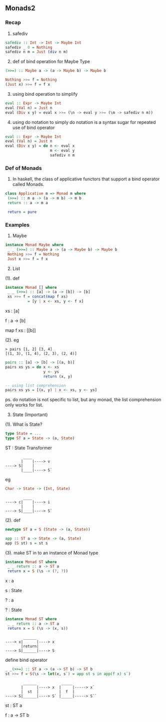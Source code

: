 ## Monads2
### Recap
1. safediv
```haskell
safediv :: Int -> Int -> Maybe Int
safediv _ 0 = Nothing
safediv n m = Just (div n m)
```

2. def of bind operation for Maybe Type
```haskell
(>>=) :: Maybe a -> (a -> Maybe b) -> Maybe b

Nothing >>= f = Nothing
(Just x) >>= f = f x
```

3. using bind operation to simplify
```haskell
eval :: Expr -> Maybe Int
eval (Val n) = Just n
eval (Div x y) = eval x >>= (\n -> eval y >>= (\m -> safediv n m))
```

4. using do notation to simply
do notation is a syntax sugar for repeated use of bind operator
```haskell
eval :: Expr -> Maybe Int
eval (Val n) = Just n
eval (Div x y) = do n <- eval x
                    m <- eval y
                    safediv n m
```

### Def of Monads
1. In haskell, the class of applicative functors that support a bind operator called Monads.
```haskell
class Applicative m => Monad m where
 (>>=) :: m a -> (a -> m b) -> m b
 return :: a -> m a

 return = pure
```

### Examples
1. Maybe
```haskell
instance Monad Maybe where
 _ _ (>>=) :: Maybe a -> (a -> Maybe b) -> Maybe b
 Nothing >>= f = Nothing
 Just x >>= f = f x
```

2. List

(1). def

```haskell
instance Monad [] where
 _ _ (>>=) :: [a] -> (a -> [b]) -> [b]
 xs >>= f = concat(map f xs)
          = [y | x <- xs, y <- f x]
```
xs : [a]

f : a -> [b]

map f xs : [[b]]

(2). eg

```
> pairs [1, 2] [3, 4]
[(1, 3), (1, 4), (2, 3), (2, 4)]
```

```haskell
pairs :: [a] -> [b] -> [(a, b)]
pairs xs ys = do x <- xs
                 y <- ys
                 return (x, y)

-- using list comprehension
pairs xs ys = [(x, y) | x <- xs, y <- ys]
```
ps. do notation is not specific to list, but any monad, the list comprehension only works for list.

3. State (Important)

(1). What is State?
```haskell
type State = ...
type ST a = State -> (a, State)
```
ST : State Transformer

```
        ____
       |    |----> v
----> S|    |
       |____|----> S`    
```
 

eg
```haskell
Char -> State -> (Int, State)
```

```
        ____
----> c|    |----> i
       |    |
----> S|____|----> S`    
```
 
(2). def

```haskell
newtype ST a = S (State -> (a, State))

app :: ST a -> State -> (a, State)
app (S st) s = st s
```

(3). make ST in to an instance of Monad type


```haskell
instance Monad ST where
 _ _ return :: a -> ST a
 return x = S (\s -> (?, ?))
```

x : a

s : State

? : a

? : State

```haskell
instance Monad ST where
 _ _ return :: a -> ST a
 return x = S (\s -> (x, s))
```


```
        ______
----> x|      |----> x
       |return|
----> S|______|----> S    
```

define bind operator
```haskell
_ _(>>=) :: ST a -> (a -> ST b) -> ST b
st >>= f = S(\s -> let(x, s`) = app st s in app(f x) s`)
```

```
        ______           _____
       |      |----> x  |     |-----> x`
       |  st  |         |  f  |
----> S|______|----> S` |_____|-----> S``  
```




st : ST a

f : a -> ST b
